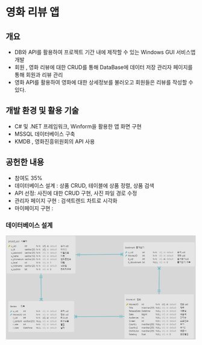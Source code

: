 # **영화 리뷰 앱**

## **개요**
- DB와 API를 활용하여 프로젝트 기간 내에 제작할 수 있는 Windows GUI 서비스앱 개발
- 회원 , 영화 리뷰에 대한 CRUD를 통해 DataBase에 데이터 저장 관리자 페이지를 통해 회원과 리뷰 관리 
- 영화 API를 활용하여 영화에 대한 상세정보를 불러오고 회원들은 리뷰를 작성할 수 있다.
  

## **개발 환경 및 활용 기술**
- C# 및 .NET 프레임워크, Winform을 활용한 앱 화면 구현
- MSSQL 데이터베이스 구축
- KMDB , 영화진흥위원회의 API 사용
  
## **공헌한 내용**
- 참여도 35%
- 데이터베이스 설계 : 상품 CRUD, 테이블에 상품 정렬, 상품 검색
- API 선정: 사진에 대한 CRUD 구현, 사진 파일 경로 수정
- 관리자 페이지 구현 : 검색트렌드 차트로 시각화
- 마이페이지 구현 : 


### **데이터베이스 설계** 
![전적검색](./Img/ERD.png)
<br><br><br><br><br><br>